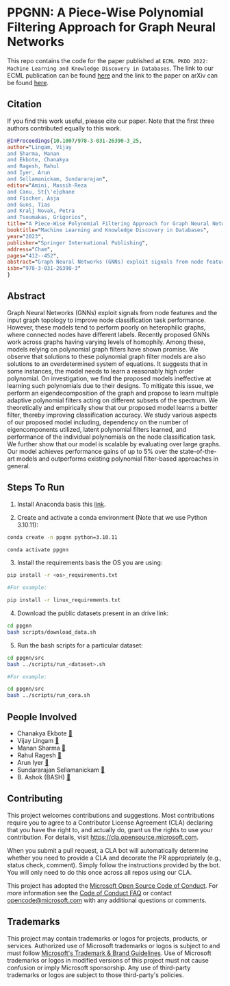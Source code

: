 # PPGNN: A Piece-Wise Polynomial Filtering Approach for Graph Neural Networks

This repo contains the code for the paper published at `ECML PKDD 2022: Machine
Learning and Knowledge Discovery in Databases`. The link to our ECML publication
can be found [here](https://link.springer.com/chapter/10.1007/978-3-031-26390-3_25)
and the link to the paper on arXiv can be found
[here](https://arxiv.org/abs/2112.03499).

## Citation

If you find this work useful, please cite our paper. Note that the first three authors contributed equally to this work.

```bibtex
@InProceedings{10.1007/978-3-031-26390-3_25,
author="Lingam, Vijay
and Sharma, Manan
and Ekbote, Chanakya
and Ragesh, Rahul
and Iyer, Arun
and Sellamanickam, Sundararajan",
editor="Amini, Massih-Reza
and Canu, St{\'e}phane
and Fischer, Asja
and Guns, Tias
and Kralj Novak, Petra
and Tsoumakas, Grigorios",
title="A Piece-Wise Polynomial Filtering Approach for Graph Neural Networks",
booktitle="Machine Learning and Knowledge Discovery in Databases",
year="2023",
publisher="Springer International Publishing",
address="Cham",
pages="412--452",
abstract="Graph Neural Networks (GNNs) exploit signals from node features and the input graph topology to improve node classification task performance. Recently proposed GNNs work across a variety of homophilic and heterophilic graphs. Among these, models relying on polynomial graph filters have shown promise. We observe that polynomial filter models need to learn a reasonably high degree polynomials without facing any over-smoothing effects. We find that existing methods, due to their designs, either have limited efficacy or can be enhanced further. We present a spectral method to learn a bank of filters using a piece-wise polynomial approach, where each filter acts on a different subsets of the eigen spectrum. The approach requires eigendecomposition only for a few eigenvalues at extremes (i.e., low and high ends of the spectrum) and offers flexibility to learn sharper and complex shaped frequency responses with low-degree polynomials. We theoretically and empirically show that our proposed model learns a better filter, thereby improving classification accuracy. Our model achieves performance gains of up to {\$}{\$}{\backslash}sim {\$}{\$}∼6{\%} over the state-of-the-art (SOTA) models while being only {\$}{\$}{\backslash}sim {\$}{\$}∼2x slower than the recent spectral approaches on graphs of sizes up to {\$}{\$}{\backslash}sim {\$}{\$}∼169K nodes.",
isbn="978-3-031-26390-3"
}
```

## Abstract

Graph Neural Networks (GNNs) exploit signals from node features and the input
graph topology to improve node classification task performance. However, these
models tend to perform poorly on heterophilic graphs, where connected nodes have
different labels. Recently proposed GNNs work across graphs having varying levels
of homophily. Among these, models relying on polynomial graph filters have shown
promise. We observe that solutions to these polynomial graph filter models are
also solutions to an overdetermined system of equations. It suggests that in
some instances, the model needs to learn a reasonably high order polynomial.
On investigation, we find the proposed models ineffective at learning such
polynomials due to their designs. To mitigate this issue, we perform an
eigendecomposition of the graph and propose to learn multiple adaptive
polynomial filters acting on different subsets of the spectrum. We theoretically
and empirically show that our proposed model learns a better filter, thereby
improving classification accuracy. We study various aspects of our proposed
model including, dependency on the number of eigencomponents utilized, latent
polynomial filters learned, and performance of the individual polynomials on
the node classification task. We further show that our model is scalable by
evaluating over large graphs. Our model achieves performance gains of up to 5%
over the state-of-the-art models and outperforms existing polynomial
filter-based approaches in general.


## Steps To Run

1. Install Anaconda basis this [link](https://www.anaconda.com).

2. Create and activate a conda environment (Note that we use Python 3.10.11):

```bash
conda create -n ppgnn python=3.10.11

conda activate ppgnn
```

3. Install the requirements basis the OS you are using:

```bash
pip install -r <os>_requirements.txt

#For example:

pip install -r linux_requirements.txt
```

4. Download the public datasets present in an drive link:

```bash
cd ppgnn
bash scripts/download_data.sh
```

5. Run the bash scripts for a particular dataset:

```bash
cd ppgnn/src
bash ../scripts/run_<dataset>.sh

#For example:

cd ppgnn/src
bash ../scripts/run_cora.sh
```

## People Involved

- Chanakya Ekbote [📧](mailto:chanakyekbote@gmail.com)
- Vijay Lingam [📧](mailto:vijaylingam0810@gmail.com)
- Manan Sharma [📧](mailto:manan2908@gmail.com)
- Rahul Ragesh [📧](mailto:rahulragesh@microsoft.com)
- Arun Iyer [📧](mailto:ariy@microsoft.com)
- Sundararajan Sellamanickam [📧](mailto:ssrajan@microsoft.com)
- B. Ashok (BASH) [📧](mailto:bash@microsoft.com)

## Contributing

This project welcomes contributions and suggestions.  Most contributions require you to agree to a
Contributor License Agreement (CLA) declaring that you have the right to, and actually do, grant us
the rights to use your contribution. For details, visit <https://cla.opensource.microsoft.com>.

When you submit a pull request, a CLA bot will automatically determine whether you need to provide
a CLA and decorate the PR appropriately (e.g., status check, comment). Simply follow the instructions
provided by the bot. You will only need to do this once across all repos using our CLA.

This project has adopted the [Microsoft Open Source Code of Conduct](https://opensource.microsoft.com/codeofconduct/).
For more information see the [Code of Conduct FAQ](https://opensource.microsoft.com/codeofconduct/faq/) or
contact [opencode@microsoft.com](mailto:opencode@microsoft.com) with any additional questions or comments.

## Trademarks

This project may contain trademarks or logos for projects, products, or services. Authorized use of Microsoft
trademarks or logos is subject to and must follow
[Microsoft's Trademark & Brand Guidelines](https://www.microsoft.com/en-us/legal/intellectualproperty/trademarks/usage/general).
Use of Microsoft trademarks or logos in modified versions of this project must not cause confusion or imply Microsoft sponsorship.
Any use of third-party trademarks or logos are subject to those third-party's policies.
